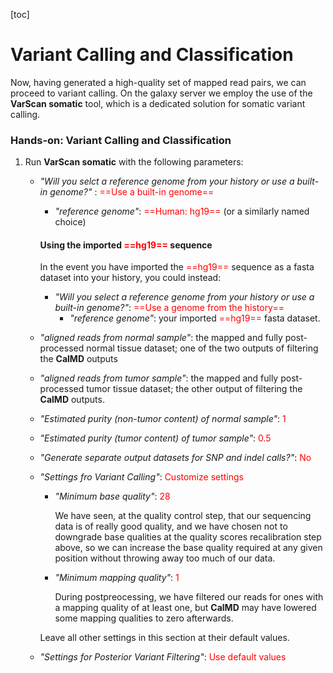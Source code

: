 [toc]



# Variant Calling and Classification

Now, having generated a high-quality set of mapped read pairs, we can proceed to variant calling. On the galaxy server we employ the use of the **VarScan somatic** tool, which is a dedicated solution for somatic variant calling.

### Hands-on: Variant Calling and Classification

1. Run **VarScan somatic** with the following parameters:

   * *"Will you selct a reference genome from your history or use a built-in genome?"* :  <span style='color:red'>==Use a built-in genome==</span> 

     * *"reference genome"*: <span style='color:red'>==Human: hg19==</span> (or a similarly named choice)

     #### Using the imported <span style='color:red'>==hg19==</span> sequence

     In the event you have imported the <span style='color:red'>==hg19==</span> sequence as a fasta dataset into your history, you could instead:

     * *"Will you select a reference genome from your history or use a built-in genome?"*: <span style='color:red'>==Use a genome from the history==</span> 
       * *"reference genome"*: your imported <span style='color:red'>==hg19==</span> fasta dataset.

   * *"aligned reads from normal sample"*: the mapped and fully post-processed normal tissue dataset; one of the two outputs of filtering the **CalMD** outputs

   * *"aligned reads from tumor sample"*: the mapped and fully post-processed tumor tissue dataset; the other output of filtering the **CalMD** outputs.

   * *"Estimated purity (non-tumor content) of normal sample"*: <span style='color:red'>1</span> 

   * *"Estimated purity (tumor content) of tumor sample"*: <span style='color:red'>0.5</span> 

   * *"Generate separate output datasets for SNP and indel calls?"*: <span style='color:red'>No</span> 

   * *"Settings fro Variant Calling"*: <span style='color:red'>Customize settings</span> 

     * *"Minimum base quality"*: <span style='color:red'>28</span> 

       We have seen, at the quality control step, that our sequencing data is of really good quality, and we have chosen not to downgrade base qualities at the quality scores recalibration step above, so we can increase the base quality required at any given position without throwing away too much of our data.

     * *"Minimum mapping quality"*: <span style='color:red'>1</span> 

       During postpreocessing, we have filtered our reads for ones with a mapping quality of at least one, but **CalMD** may have lowered some mapping qualities to zero afterwards.

     Leave all other settings in this section at their default values.

   * *"Settings for Posterior Variant Filtering"*: <span style='color:red'>Use default values</span> 